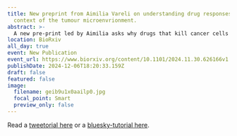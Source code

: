 ```yaml
---
title: New preprint from Aimilia Vareli on understanding drug responses in the
  context of the tumour microenvrionment.
abstract: >-
  A new pre-print led by Aimilia asks why drugs that kill cancer cells in blood don't kill them in lymph nodes? How we can fix that?
location: BioRxiv
all_day: true
event: New Publication
event_url: https://www.biorxiv.org/content/10.1101/2024.11.30.626166v1
publishDate: 2024-12-06T18:20:33.159Z
draft: false
featured: false
image:
  filename: geib9u1x0aailp0.jpg
  focal_point: Smart
  preview_only: false
---
```

Read a [tweetorial here](https://x.com/SiFTW/status/1865085919037980998) or a [bluesky-tutorial here](https://bsky.app/profile/mitchell.science/post/3lcns7h3qds2p).

